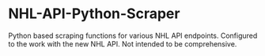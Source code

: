 # NHL-API-Python-Scraper
Python based scraping functions for various NHL API endpoints. Configured to the work with the new NHL API. Not intended to be comprehensive.
